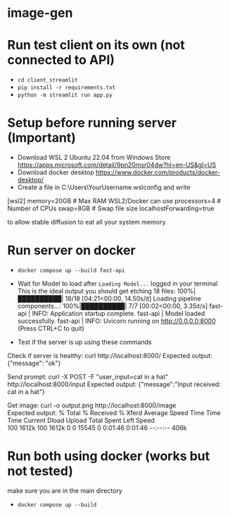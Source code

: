 # image-gen

# Run test client on its own (not connected to API)
- `cd client_streamlit`
- `pip install -r requirements.txt`
- `python -m streamlit run app.py`

# Setup before running server (Important)
- Download WSL 2 Ubuntu 22.04 from Windows Store https://apps.microsoft.com/detail/9pn20msr04dw?hl=en-US&gl=US
- Download docker desktop https://www.docker.com/products/docker-desktop/
- Create a file in C:\Users\YourUsername\.wslconfig and write

[wsl2]
memory=20GB  # Max RAM WSL2/Docker can use
processors=4  # Number of CPUs
swap=8GB  # Swap file size
localhostForwarding=true

to allow stable diffusion to eat all your system memory

# Run server on docker
- `docker compose up --build fast-api`
- Wait for Model to load after `Loading Model...` logged in your terminal
This is the ideal output you should get
etching 18 files: 100%|██████████| 18/18 [04:21<00:00, 14.50s/it]
Loading pipeline components...: 100%|██████████| 7/7 [00:02<00:00,  3.35it/s]
fast-api       | INFO:     Application startup complete.
fast-api       | Model loaded successfully.
fast-api       | INFO:     Uvicorn running on http://0.0.0.0:8000 (Press CTRL+C to quit)

- Test if the server is up using these commands

Check if server is healthy: curl http://localhost:8000/
Expected output:
{"message": "ok"}

Send prompt: curl -X POST -F "user_input=cat in a hat" http://localhost:8000/input 
Expected output:
{"message":"Input received: cat in a hat"}

Get image: curl -o output.png http://localhost:8000/image   
Expected output:
% Total    % Received % Xferd  Average Speed   Time    Time     Time  Current
                                 Dload  Upload   Total   Spent    Left  Speed  
100 1612k  100 1612k    0     0  15545      0  0:01:46  0:01:46 --:--:--  406k 

# Run both using docker (works but not tested)
make sure you are in the main directory
- `docker compose up --build`

